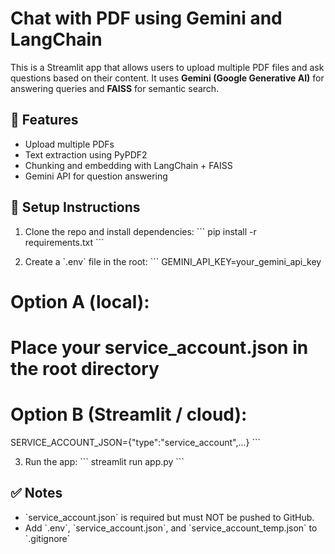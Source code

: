 # Chat with PDF using Gemini and LangChain

This is a Streamlit app that allows users to upload multiple PDF files and ask questions based on their content. It uses **Gemini (Google Generative AI)** for answering queries and **FAISS** for semantic search.

## 🚀 Features
- Upload multiple PDFs
- Text extraction using PyPDF2
- Chunking and embedding with LangChain + FAISS
- Gemini API for question answering

## 🔐 Setup Instructions

1. Clone the repo and install dependencies:
\`\`\`
pip install -r requirements.txt
\`\`\`

2. Create a \`.env\` file in the root:
\`\`\`
GEMINI_API_KEY=your_gemini_api_key
# Option A (local):
# Place your service_account.json in the root directory

# Option B (Streamlit / cloud):
SERVICE_ACCOUNT_JSON={\"type\":\"service_account\",...}
\`\`\`

3. Run the app:
\`\`\`
streamlit run app.py
\`\`\`

## ✅ Notes
- \`service_account.json\` is required but must NOT be pushed to GitHub.
- Add \`.env\`, \`service_account.json\`, and \`service_account_temp.json\` to \`.gitignore\`


